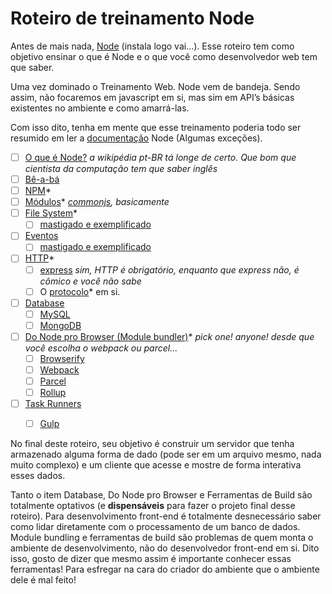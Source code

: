 # Roteiro de treinamento Node

Antes de mais nada, [Node](https://nodejs.org) (instala logo vai…). Esse roteiro tem como objetivo ensinar o que é Node e o que você como desenvolvedor web tem que saber.

Uma vez dominado o Treinamento Web. Node vem de bandeja. Sendo assim, não focaremos em javascript em si, mas sim em API’s básicas existentes no ambiente e como amarrá-las.

Com isso dito, tenha em mente que esse treinamento poderia todo ser resumido em ler a [documentação](https://nodejs.org/dist/latest-v6.x/docs/api/) Node (Algumas exceções).

- [ ] [O que é Node?](https://en.wikipedia.org/wiki/Node.js) _a wikipédia pt-BR tá longe de certo. Que bom que cientista da computação tem que saber inglês_
- [ ] [Bê-a-bá](https://github.com/ericdouglas/traduz-ai/blob/master/nodejs/001-guia-para-iniciantes-absolutos-em-nodejs.md)
- [ ] [NPM](https://www.sitepoint.com/beginners-guide-node-package-manager/)*
- [ ] [Módulos](https://nodejs.org/api/modules.html)* _[commonjs](http://requirejs.org/docs/commonjs.html), basicamente_
- [ ] [File System](https://nodejs.org/api/fs.html)*
    - [ ] [mastigado e exemplificado](https://www.tutorialspoint.com/nodejs/nodejs_file_system.htm)
- [ ] [Eventos](https://nodejs.org/dist/latest-v6.x/docs/api/events.html)
    - [ ] [mastigado e exemplificado](https://www.sitepoint.com/nodejs-events-and-eventemitter/)
- [ ] [HTTP](https://blog.risingstack.com/your-first-node-js-http-server/)*
    - [ ] [express](https://www.tutorialspoint.com/nodejs/nodejs_express_framework.htm) _sim, HTTP é obrigatório, enquanto que express não, é cômico e você não sabe_
    - [ ] O [protocolo](https://code.tutsplus.com/tutorials/http-the-protocol-every-web-developer-must-know-part-1--net-31177)* em si.
- [ ] [Database](https://blog.risingstack.com/node-js-database-tutorial/)
    - [ ] [MySQL](https://www.sitepoint.com/using-node-mysql-javascript-client/)
    - [ ] [MongoDB](https://www.tutorialspoint.com/mongodb/)
- [ ] [Do Node pro Browser (Module bundler)](https://medium.com/@gimenete/how-javascript-bundlers-work-1fc0d0caf2da)* _pick one! anyone! desde que você escolha o webpack ou parcel..._
    - [ ] [Browserify](https://scotch.io/tutorials/getting-started-with-browserify)
    - [ ] [Webpack](https://webpack.js.org/)
    - [ ] [Parcel](https://parceljs.org/)
    - [ ] [Rollup](https://rollupjs.org)
- [ ] [Task Runners]()
    - [ ] [Gulp](http://tableless.com.br/gulp-o-novo-automatizador/)


No final deste roteiro, seu objetivo é construir um servidor que tenha armazenado alguma forma de dado (pode ser em um arquivo mesmo, nada muito complexo) e um cliente que acesse e mostre de forma interativa esses dados.

Tanto o item Database, Do Node pro Browser e Ferramentas de Build são totalmente optativos (e **dispensáveis** para fazer o projeto final desse roteiro). Para desenvolvimento front-end é totalmente desnecessário saber como lidar diretamente com o processamento de um banco de dados. Module bundling e ferramentas de build são problemas de quem monta o ambiente de desenvolvimento, não do desenvolvedor front-end em si. Dito isso, gosto de dizer que mesmo assim é importante conhecer essas ferramentas! Para esfregar na cara do criador do ambiente que o ambiente dele é mal feito!
